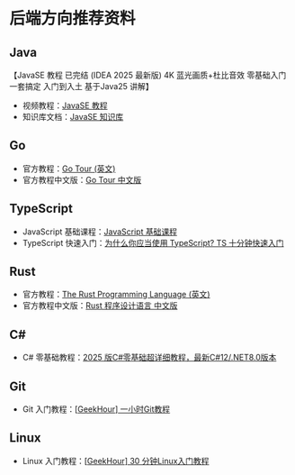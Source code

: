 # 后端方向推荐资料

## Java

【JavaSE 教程 已完结 (IDEA 2025 最新版) 4K 蓝光画质+杜比音效 零基础入门一套搞定 入门到入土 基于Java25 讲解】

- 视频教程：[JavaSE 教程](https://www.bilibili.com/video/BV163GGz2E8c)
- 知识库文档：[JavaSE 知识库](https://www.itbaima.cn/zh-CN/document/8egfulw98v3h680j)

## Go

- 官方教程：[Go Tour (英文)](https://go.dev/tour)
- 官方教程中文版：[Go Tour 中文版](https://tour.go-zh.org/)

## TypeScript

- JavaScript 基础课程：[JavaScript      基础课程](https://www.bilibili.com/video/BV1okQuYdEWm)
- TypeScript 快速入门：[为什么你应当使用 TypeScript? TS 十分钟快速入门](https://www.bilibili.com/video/BV1xL4y1B7DG)

## Rust

- 官方教程：[The      Rust Programming Language (英文)](https://doc.rust-lang.org/book/)
- 官方教程中文版：[Rust      程序设计语言 中文版](https://rustwiki.org/zh-CN/book/)

## C#

- C# 零基础教程：[2025 版C#零基础超详细教程，最新C#12/.NET8.0版本](https://www.bilibili.com/video/BV1fmEszwEby)

## Git

- Git 入门教程：[[GeekHour\]      一小时Git教程](https://www.bilibili.com/video/BV1HM411377j)

## Linux

- Linux 入门教程：[[GeekHour\]      30 分钟Linux入门教程](https://www.bilibili.com/video/BV1cq421w72c)